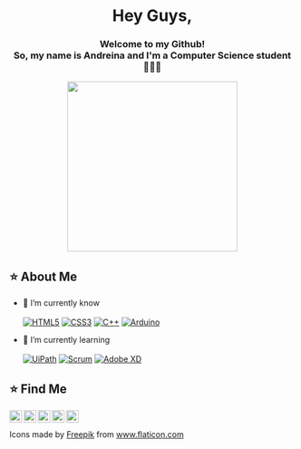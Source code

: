 
<h1 align="center">Hey Guys,</h1>
<h3 align="center">Welcome to my Github! <br>
So, my name is Andreina and I'm a Computer Science student 👩🏻‍💻</h2>

<p align="center">
  <img src="https://apilgriminnarnia.files.wordpress.com/2018/09/legally-blonde-laptop-e1536078931635.jpg" width="300px">
</p>

## ⭐️ About Me

- 🌼 I’m currently know <br><br>
[![HTML5](https://img.shields.io/badge/-HTML5-E34F26?style=flat-square&logo=html5&logoColor=white&link=https://github.com/andreinaoliveira/)](https://github.com/andreinaoliveira/)
[![CSS3](https://img.shields.io/badge/-CSS3-1572B6?style=flat-square&logo=css3&link=https://github.com/andreinaoliveira/)](https://github.com/andreinaoliveira/)
[![C++](https://img.shields.io/badge/-C++-00599C?style=flat-square&logo=c++&link=https://github.com/andreinaoliveira/)](https://github.com/andreinaoliveira/)
[![Arduino](https://img.shields.io/badge/-Arduino-black?style=flat-square&logo=Arduino&link=https://github.com/andreinaoliveira/)](https://github.com/andreinaoliveira/)

- 🌱 I’m currently learning <br><br>
[![UiPath](https://img.shields.io/badge/-UiPath-6495ED?&link=https://github.com/andreinaoliveira/)](https://github.com/andreinaoliveira/)
[![Scrum](https://img.shields.io/badge/-Scrum-98FB98?&link=https://github.com/andreinaoliveira/)](https://github.com/andreinaoliveira/)
[![Adobe XD](https://img.shields.io/badge/-Adobe%20XD-DA70D6?&link=https://github.com/andreinaoliveira/)](https://github.com/andreinaoliveira/)

## ⭐️ Find Me


<a href="https://www.linkedin.com/in/andreinaoliveira/">
  <img align="left" alt="Andreina's LinkedIn" width="22px" src="https://image.flaticon.com/icons/svg/216/216508.svg" />
</a>

<a href="https://twitter.com/prinsycho">
  <img align="left" alt="Andreina's Twitter" width="22px" src="https://image.flaticon.com/icons/svg/216/216516.svg" />
</a>

<a href="https://www.instagram.com/prinsycho/">
  <img align="left" alt="Andreina's Instagram" width="22px" src="https://image.flaticon.com/icons/svg/216/216506.svg" />
</a>

<a href="https://trustinthesky.tumblr.com/">
  <img align="left" alt="Andreina's Tumblr" width="22px" src="https://image.flaticon.com/icons/svg/216/216515.svg" />
</a>

<a href="https://open.spotify.com/user/wg53v12exdtheyvqci0idtobg?si=sIoMGpbyTdSZVS28AgxqHA">
  <img align="left" alt="Andreina's Spotify" width="22px" src="https://image.flaticon.com/icons/svg/311/311353.svg" />
</a>
<br><br>
<div>Icons made by <a href="https://www.flaticon.com/authors/freepik" title="Freepik">Freepik</a> from <a href="https://www.flaticon.com/" title="Flaticon">www.flaticon.com</a></div>
